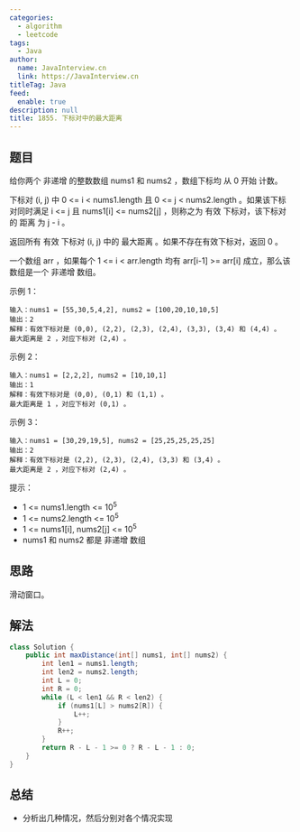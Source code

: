 ```yaml
---
categories: 
  - algorithm
  - leetcode
tags: 
  - Java
author: 
  name: JavaInterview.cn
  link: https://JavaInterview.cn
titleTag: Java
feed: 
  enable: true
description: null
title: 1855. 下标对中的最大距离
---
```


## 题目

给你两个 非递增 的整数数组 nums1​​​​​​ 和 nums2​​​​​​ ，数组下标均 从 0 开始 计数。

下标对 (i, j) 中 0 <= i < nums1.length 且 0 <= j < nums2.length 。如果该下标对同时满足 i <= j 且 nums1[i] <= nums2[j] ，则称之为 有效 下标对，该下标对的 距离 为 j - i​​ 。​​

返回所有 有效 下标对 (i, j) 中的 最大距离 。如果不存在有效下标对，返回 0 。

一个数组 arr ，如果每个 1 <= i < arr.length 均有 arr[i-1] >= arr[i] 成立，那么该数组是一个 非递增 数组。



示例 1：

    输入：nums1 = [55,30,5,4,2], nums2 = [100,20,10,10,5]
    输出：2
    解释：有效下标对是 (0,0), (2,2), (2,3), (2,4), (3,3), (3,4) 和 (4,4) 。
    最大距离是 2 ，对应下标对 (2,4) 。
示例 2：

    输入：nums1 = [2,2,2], nums2 = [10,10,1]
    输出：1
    解释：有效下标对是 (0,0), (0,1) 和 (1,1) 。
    最大距离是 1 ，对应下标对 (0,1) 。
示例 3：

    输入：nums1 = [30,29,19,5], nums2 = [25,25,25,25,25]
    输出：2
    解释：有效下标对是 (2,2), (2,3), (2,4), (3,3) 和 (3,4) 。
    最大距离是 2 ，对应下标对 (2,4) 。


提示：

* 1 <= nums1.length <= 10<sup>5</sup>
* 1 <= nums2.length <= 10<sup>5</sup>
* 1 <= nums1[i], nums2[j] <= 10<sup>5</sup>
* nums1 和 nums2 都是 非递增 数组

## 思路

滑动窗口。

## 解法
```java
class Solution {
    public int maxDistance(int[] nums1, int[] nums2) {
        int len1 = nums1.length;
        int len2 = nums2.length;
        int L = 0;
        int R = 0;
        while (L < len1 && R < len2) {
            if (nums1[L] > nums2[R]) {
                L++;
            }
            R++;
        }
        return R - L - 1 >= 0 ? R - L - 1 : 0;
    }
}

```

## 总结

- 分析出几种情况，然后分别对各个情况实现 
